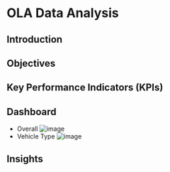 
# OLA Data Analysis

## Introduction

## Objectives

## Key Performance Indicators (KPIs)

## Dashboard
- Overall
![image](https://github.com/user-attachments/assets/cef170fa-03a1-4395-936c-c12b02498e17)
- Vehicle Type
![image](https://github.com/user-attachments/assets/6475f63f-fc40-4436-81c7-44d4319fdf9f)

## Insights
